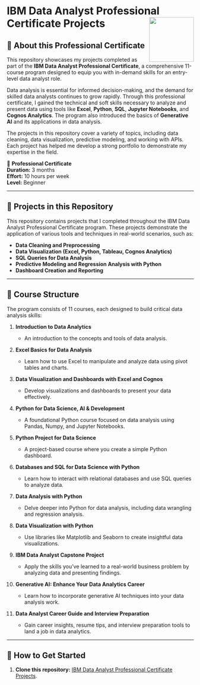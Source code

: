 # IBM Data Analyst Professional Certificate Projects <img src="https://raw.githubusercontent.com/roshangrewal/IBM-Data-Science-Professional-Certification/master/IBM-Banner.png" align="right" width="120" />

## 📍 About this Professional Certificate

This repository showcases my projects completed as part of the **IBM Data Analyst Professional Certificate**, a comprehensive 11-course program designed to equip you with in-demand skills for an entry-level data analyst role. 

Data analysis is essential for informed decision-making, and the demand for skilled data analysts continues to grow rapidly. Through this professional certificate, I gained the technical and soft skills necessary to analyze and present data using tools like **Excel**, **Python**, **SQL**, **Jupyter Notebooks**, and **Cognos Analytics**. The program also introduced the basics of **Generative AI** and its applications in data analysis.

The projects in this repository cover a variety of topics, including data cleaning, data visualization, predictive modeling, and working with APIs. Each project has helped me develop a strong portfolio to demonstrate my expertise in the field.

🥇 **Professional Certificate**  
**Duration:** 3 months  
**Effort:** 10 hours per week  
**Level:** Beginner

---

## 🧰 Projects in this Repository

This repository contains projects that I completed throughout the IBM Data Analyst Professional Certificate program. These projects demonstrate the application of various tools and techniques in real-world scenarios, such as:

- **Data Cleaning and Preprocessing**  
- **Data Visualization (Excel, Python, Tableau, Cognos Analytics)**  
- **SQL Queries for Data Analysis**  
- **Predictive Modeling and Regression Analysis with Python**  
- **Dashboard Creation and Reporting**  

---

## 📙 Course Structure

The program consists of 11 courses, each designed to build critical data analysis skills:

1. **Introduction to Data Analytics**  
   - An introduction to the concepts and tools of data analysis.

2. **Excel Basics for Data Analysis**  
   - Learn how to use Excel to manipulate and analyze data using pivot tables and charts.

3. **Data Visualization and Dashboards with Excel and Cognos**  
   - Develop visualizations and dashboards to present your data effectively.

4. **Python for Data Science, AI & Development**  
   - A foundational Python course focused on data analysis using Pandas, Numpy, and Jupyter Notebooks.

5. **Python Project for Data Science**  
   - A project-based course where you create a simple Python dashboard.

6. **Databases and SQL for Data Science with Python**  
   - Learn how to interact with relational databases and use SQL queries to analyze data.

7. **Data Analysis with Python**  
   - Delve deeper into Python for data analysis, including data wrangling and regression analysis.

8. **Data Visualization with Python**  
   - Use libraries like Matplotlib and Seaborn to create insightful data visualizations.

9. **IBM Data Analyst Capstone Project**  
   - Apply the skills you’ve learned to a real-world business problem by analyzing data and presenting findings.

10. **Generative AI: Enhance Your Data Analytics Career**  
    - Learn how to incorporate generative AI techniques into your data analysis work.

11. **Data Analyst Career Guide and Interview Preparation**  
    - Gain career insights, resume tips, and interview preparation tools to land a job in data analytics.

---

## 🚀 How to Get Started

1. **Clone this repository:**
   [IBM Data Analyst Professional Certificate Projects](https://github.com/iremselenyoldas/IBM-Data-Analyst-Professional-Certificate).
 
